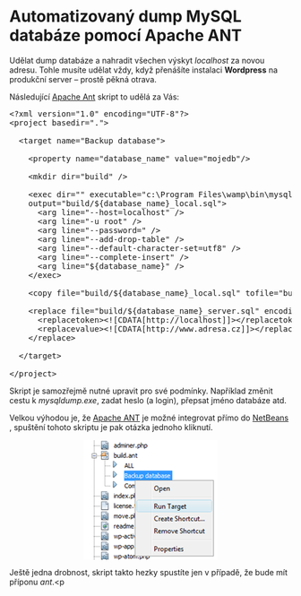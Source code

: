 <!--
title : Automatizovaný dump MySQL databáze pomocí Apache ANT
author : Roman Ožana <ozana@omdesign.cz>
date : 11.1.2011 07:00:00
tags : ANT, netbeans, PHP
-->

# Automatizovaný dump MySQL databáze pomocí Apache ANT

Udělat dump databáze a nahradit všechen výskyt _localhost_ za novou adresu. Tohle musíte udělat vždy, když přenášíte instalaci **Wordpress** na produkční server – prostě pěkná otrava.

Následující [Apache Ant][1] skript to udělá za Vás:

<pre>&lt;?xml version="1.0" encoding="UTF-8"?&gt;
&lt;project basedir="."&gt;

  &lt;target name="Backup database"&gt;

    &lt;property name="database_name" value="mojedb"/&gt;

    &lt;mkdir dir="build" /&gt;

    &lt;exec dir="" executable="c:\Program Files\wamp\bin\mysql\mysql5.5.8\bin\mysqldump.exe"
    output="build/${database_name}_local.sql"&gt;
      &lt;arg line="--host=localhost" /&gt;
      &lt;arg line="-u root" /&gt;
      &lt;arg line="--password=" /&gt;
      &lt;arg line="--add-drop-table" /&gt;
      &lt;arg line="--default-character-set=utf8" /&gt;
      &lt;arg line="--complete-insert" /&gt;
      &lt;arg line="${database_name}" /&gt;
    &lt;/exec&gt;

    &lt;copy file="build/${database_name}_local.sql" tofile="build/${database_name}_server.sql"/&gt;

    &lt;replace file="build/${database_name}_server.sql" encoding="utf-8"&gt;
      &lt;replacetoken&gt;&lt;![CDATA[http://localhost]]&gt;&lt;/replacetoken&gt;
      &lt;replacevalue&gt;&lt;![CDATA[http://www.adresa.cz]]&gt;&lt;/replacevalue&gt;
    &lt;/replace&gt;

  &lt;/target&gt;

&lt;/project&gt;</pre>

Skript je samozřejmě nutné upravit pro své podmínky. Například změnit cestu k _mysqldump.exe_, zadat heslo (a login), přepsat jméno databáze atd.

Velkou výhodou je, že [Apache ANT][1] je možné integrovat přímo do [NetBeans][2] , spuštění tohoto skriptu je pak otázka jednoho kliknutí.

<img style="background-image: none; margin: 11px auto; padding-left: 0px; padding-right: 0px; display: block; float: none; padding-top: 0px; border: 0px;" title="image" src="image2.png" alt="image" width="239" height="214" border="0" />

Ještě jedna drobnost, skript takto hezky spustíte jen v případě, že bude mít příponu _ant_.<p</p>

 [1]: http://ant.apache.org/
 [2]: http://blogs.sun.com/netbeansphp/entry/ant_support_on_php_projects